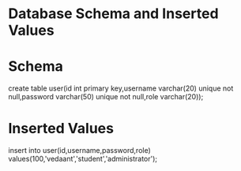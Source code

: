 # Database Schema and Inserted Values

# Schema
create table user(id int primary key,username varchar(20) unique not null,password varchar(50) unique not null,role varchar(20));

# Inserted Values
insert into user(id,username,password,role) values(100,'vedaant','student','administrator');

